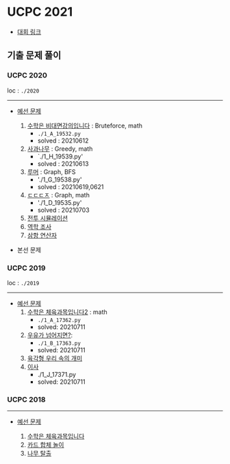 # UCPC 2021 

- [대회 링크](https://ucpc.me/)  



## 기출 문제 풀이

### UCPC 2020

loc : `./2020` 

------

- [예선 문제](https://www.acmicpc.net/category/detail/2270)

  1. [수학은 비대면강의입니다](https://www.acmicpc.net/problem/19532) : Bruteforce, math
     - `./1_A_19532.py` 
     - solved : 20210612
  2. [사과나무](https://www.acmicpc.net/problem/19539) : Greedy, math
     - `./1_H_19539.py'
     - solved : 20210613
  3. [루머](https://www.acmicpc.net/problem/19538) : Graph, BFS
     - './1_G_19538.py'
     - solved : 20210619,0621
  4. [ㄷㄷㄷㅈ](https://www.acmicpc.net/problem/19535) : Graph, math
     - './1_D_19535.py'
     - solved : 20210703
  5. [전투 시뮬레이션](https://www.acmicpc.net/problem/19537) 
  6. [역학 조사](https://www.acmicpc.net/problem/19541)
  7. [삼항 연산자](https://www.acmicpc.net/problem/19534)

  

- 본선 문제

### UCPC 2019

loc : `./2019`

------

- [예선 문제](https://www.acmicpc.net/category/detail/2053)
  1. [수학은 체육과목입니다2](https://www.acmicpc.net/problem/17362) : math
     - `./1_A_17362.py`
     - solved: 20210711
  2. [우유가 넘어지면?](https://www.acmicpc.net/problem/17363):
     - `./1_B_17363.py`
     - solved: 20210711
  3. [육각형 우리 속의 개미](https://www.acmicpc.net/problem/17370)
  4. [이사](https://www.acmicpc.net/problem/17371)
     - ./1_J_17371.py
     - solved: 20210711

### UCPC 2018

------

- [예선 문제](https://www.acmicpc.net/category/detail/1891)

  1. [수학은 체육과목입니다](https://www.acmicpc.net/problem/15894)
  2. [카드 합체 놀이](https://www.acmicpc.net/problem/15903)
  3. [나무 탈출](https://www.acmicpc.net/problem/15900)

  
